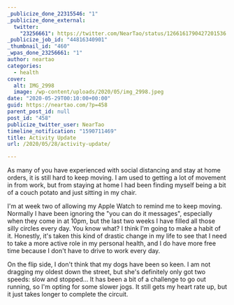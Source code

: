 ```yaml
---
_publicize_done_22315546: "1"
_publicize_done_external:
  twitter:
    "23256661": https://twitter.com/NearTao/status/1266161790427201536
_publicize_job_id: "44816340901"
_thumbnail_id: "460"
_wpas_done_23256661: "1"
author: neartao
categories:
  - health
cover:
  alt: IMG_2998
  image: /wp-content/uploads/2020/05/img_2998.jpeg
date: "2020-05-29T00:10:00+00:00"
guid: https://neartao.com/?p=458
parent_post_id: null
post_id: "458"
publicize_twitter_user: NearTao
timeline_notification: "1590711469"
title: Activity Update
url: /2020/05/28/activity-update/

---
```

As many of you have experienced with social distancing and stay at home orders, it is still hard to keep moving. I am used to getting a lot of movement in from work, but from staying at home I had been finding myself being a bit of a couch potato and just sitting in my chair.

I'm at week two of allowing my Apple Watch to remind me to keep moving. Normally I have been ignoring the "you can do it messages", especially when they come in at 10pm, but the last two weeks I have filled all those silly circles every day. You know what? I think I'm going to make a habit of it. Honestly, it's taken this kind of drastic change in my life to see that I need to take a more active role in my personal health, and I do have more free time because I don't have to drive to work every day.

On the flip side, I don't think that my dogs have been so keen. I am not dragging my oldest down the street, but she's definitely only got two speeds: slow and stopped... It has been a bit of a challenge to go out running, so I'm opting for some slower jogs. It still gets my heart rate up, but it just takes longer to complete the circuit.
